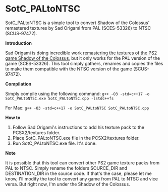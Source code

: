 # SotC_PALtoNTSC
SotC_PALtoNTSC is a simple tool to convert Shadow of the Colossus' remastered textures by Sad Origami from PAL (SCES-53326) to NTSC (SCUS-97472).

**Introduction**

Sad Origami is doing incredible work [remastering the textures of the PS2 game Shadow of the Colossus](https://ko-fi.com/sadorigami), but it only works for the PAL version of the game (SCES-53326). This tool simply gathers, renames and copies the files to make them compatible with the NTSC version of the game (SCUS-97472).


**Compilation**

Simply compile using the following command: ```g++ -O3 -std=c++17 -o SotC_PALtoNTSC.exe SotC_PALtoNTSC.cpp -lstdc++fs```

For Mac: ```g++ -O3 -std=c++17 -o SotC_PALtoNTSC SotC_PALtoNTSC.cpp```


**How to**

1. Follow Sad Origami's instructions to add his texture pack to the PCSX2/textures folder.
2. Place SotC_PALtoNTSC.exe file in the PCSX2/textures folder.
3. Run SotC_PALtoNTSC.exe file. It's done.

**Note**

It is possible that this tool can convert other PS2 game texture packs from PAL to NTSC. Simply rename the folders SOURCE_DIR and DESTINATION_DIR in the source code. If that's the case, please let me know, I'll modify the tool to convert any game from PAL to NTSC and vice versa. But right now, I'm under the Shadow of the Colossus.
